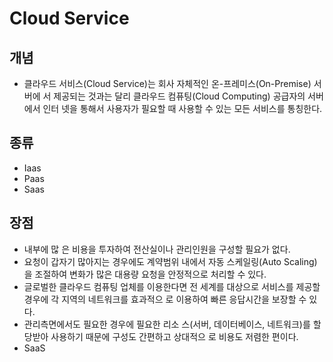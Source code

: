 # Cloud Service

## 개념

* 클라우드 서비스(Cloud Service)는 회사 자체적인 온-프레미스(On-Premise) 서버에 서 제공되는 것과는 달리 클라우드 컴퓨팅(Cloud Computing) 공급자의 서버에서 인터 넷을 통해서 사용자가 필요할 때 사용할 수 있는 모든 서비스를 통칭한다. 

## 종류

* Iaas
* Paas
* Saas



## 장점

*  내부에 많 은 비용을 투자하여 전산실이나 관리인원을 구성할 필요가 없다.
* 요청이 갑자기 많아지는 경우에도 계약범위 내에서 자동 스케일링(Auto Scaling)을 조절하여 변화가 많은 대용량 요청을 안정적으로 처리할 수 있다.
* 글로벌한 클라우드 컴퓨팅 업체를 이용한다면 전 세계를 대상으로 서비스를 제공할 경우에 각 지역의 네트워크를 효과적으 로 이용하여 빠른 응답시간을 보장할 수 있다.
* 관리측면에서도 필요한 경우에 필요한 리소 스(서버, 데이터베이스, 네트워크)를 할당받아 사용하기 때문에 구성도 간편하고 상대적으 로 비용도 저렴한 편이다.
* SaaS